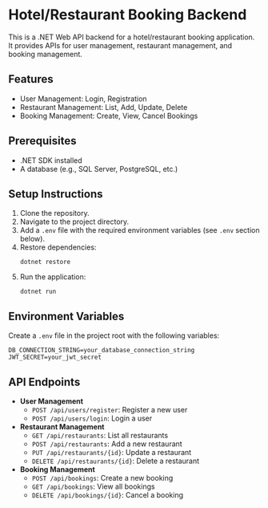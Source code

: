 # Hotel/Restaurant Booking Backend

This is a .NET Web API backend for a hotel/restaurant booking application. It provides APIs for user management, restaurant management, and booking management.

## Features
- User Management: Login, Registration
- Restaurant Management: List, Add, Update, Delete
- Booking Management: Create, View, Cancel Bookings

## Prerequisites
- .NET SDK installed
- A database (e.g., SQL Server, PostgreSQL, etc.)

## Setup Instructions
1. Clone the repository.
2. Navigate to the project directory.
3. Add a `.env` file with the required environment variables (see `.env` section below).
4. Restore dependencies:
   ```
   dotnet restore
   ```
5. Run the application:
   ```
   dotnet run
   ```

## Environment Variables
Create a `.env` file in the project root with the following variables:
```
DB_CONNECTION_STRING=your_database_connection_string
JWT_SECRET=your_jwt_secret
```

## API Endpoints
- **User Management**
  - `POST /api/users/register`: Register a new user
  - `POST /api/users/login`: Login a user
- **Restaurant Management**
  - `GET /api/restaurants`: List all restaurants
  - `POST /api/restaurants`: Add a new restaurant
  - `PUT /api/restaurants/{id}`: Update a restaurant
  - `DELETE /api/restaurants/{id}`: Delete a restaurant
- **Booking Management**
  - `POST /api/bookings`: Create a new booking
  - `GET /api/bookings`: View all bookings
  - `DELETE /api/bookings/{id}`: Cancel a booking